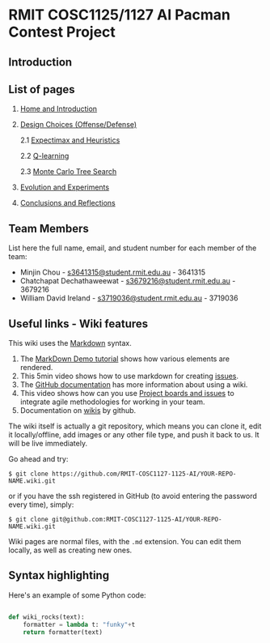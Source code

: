 # RMIT COSC1125/1127 AI Pacman Contest Project
## Introduction

## List of pages
1. [Home and Introduction]()
2. [Design Choices (Offense/Defense)](Design-Choices)

    2.1 [Expectimax and Heuristics](AI-Method-1)

    2.2 [Q-learning](AI-Method-2)

    2.3 [Monte Carlo Tree Search](AI-Method-3)
3. [Evolution and Experiments](Evolution)
4. [Conclusions and Reflections](Conclusions-and-Reflections)

## Team Members

List here the full name, email, and student number for each member of the team:

* Minjin Chou - s3641315@student.rmit.edu.au - 3641315
* Chatchapat Dechathaweewat - s3679216@student.rmit.edu.au - 3679216
* William David Ireland - s3719036@student.rmit.edu.au - 3719036


## Useful links - Wiki features

This wiki uses the [Markdown](https://github.com/adam-p/markdown-here/wiki/Markdown-Cheatsheet) syntax. 

1. The [MarkDown Demo tutorial](https://guides.github.com/features/mastering-markdown/) shows how various elements are rendered.
2. This 5min video shows how to use markdown for creating [issues](https://www.youtube.com/watch?v=TKJ4RdhyB5Y).
3. The [GitHub documentation](https://docs.gitlab.com/ee/user/project/wiki/) has more information about using a wiki.
4. This video shows how can you use [Project boards and issues](https://www.youtube.com/watch?v=nI5VdsVl0FM&list=PLYMgErMHWi1PRMTsHXote19b7f9F-JjmT&index=2&t=1s) to integrate agile methodologies for working in your team.
5. Documentation on [wikis](https://docs.github.com/en/github/building-a-strong-community/documenting-your-project-with-wikis) by github.

The wiki itself is actually a git repository, which means you can clone it, edit it locally/offline, add images or any other file type, and push it back to us. It will be live immediately.

Go ahead and try:

```
$ git clone https://github.com/RMIT-COSC1127-1125-AI/YOUR-REPO-NAME.wiki.git
```

or if you have the ssh registered in GitHub (to avoid entering the password every time), simply:

```
$ git clone git@github.com:RMIT-COSC1127-1125-AI/YOUR-REPO-NAME.wiki.git
```


Wiki pages are normal files, with the `.md` extension. You can edit them locally, as well as creating new ones.

## Syntax highlighting


Here's an example of some Python code:

```python

def wiki_rocks(text):
    formatter = lambda t: "funky"+t
    return formatter(text)
```